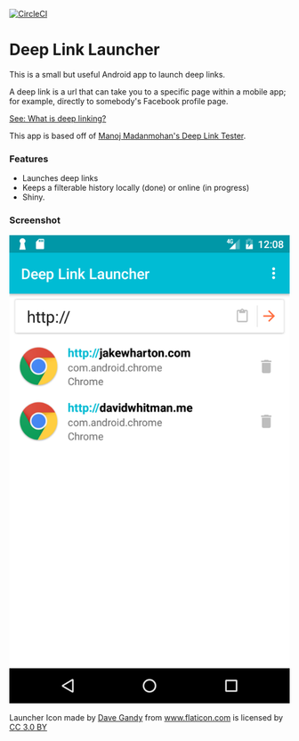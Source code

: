 [![CircleCI](https://circleci.com/gh/davidwhitman/deep-link-launcher/tree/master.svg?style=shield)](https://circleci.com/gh/davidwhitman/deep-link-launcher/tree/master)

# Deep Link Launcher

This is a small but useful Android app to launch deep links. 

A deep link is a url that can take you to a specific page within a mobile app; for example, directly to somebody's Facebook profile page. 

[See: What is deep linking?](https://branch.io/what-is-deep-linking/)

This app is based off of [Manoj Madanmohan's Deep Link Tester](https://github.com/ManojMadanmohan/dlt).

### Features
- Launches deep links
- Keeps a filterable history locally (done) or online (in progress)
- Shiny.

### Screenshot

![App screenshot](screenshot.png)


<div>Launcher Icon made by <a href="http://www.flaticon.com/authors/dave-gandy" title="Dave Gandy">Dave Gandy</a> from <a href="http://www.flaticon.com" title="Flaticon">www.flaticon.com</a> is licensed by <a href="http://creativecommons.org/licenses/by/3.0/" title="Creative Commons BY 3.0" target="_blank">CC 3.0 BY</a></div>
